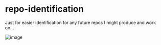 # repo-identification
Just for easier identification for any future repos I might produce and work on...   

![image](https://github.com/Gavin-Currie/repo-identification/assets/37574693/5d3baf59-8f35-42aa-a270-8dc88fdd172d)
